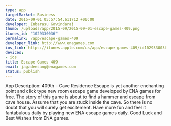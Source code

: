 ```yaml
--- 
type: app
targetMarket: Business
date: 2015-09-01 05:57:54.611712 +00:00
developer: Inbarasu Govindaraj
thumb: /uploads/app/2015-09/2015-09-01-escape-games-409.png
itunes_id: "1029330036"
permalink: /app/escape-games-409
developer_link: http://www.enagames.com
ios_link: https://itunes.apple.com/us/app/escape-games-409/id1029330036?mt=8
devices: 
- ios
title: Escape Games 409
email: jagadeesang@enagames.com
status: publish
---
```


App Description:
    409th - Cave Residence Escape is yet another enchanting point and click type new room escape game developed by ENA games for free. The story of this game is about to find a hammer and escape from cave house. Assume that you are stuck inside the cave. So there is no doubt that you will surely get excitement. Have more fun and feel it fantabulous daily by playing new ENA escape games daily. Good Luck and Best Wishes from ENA games.

